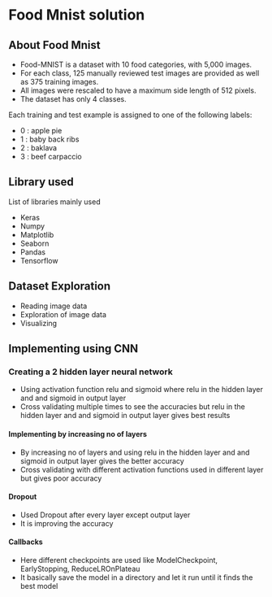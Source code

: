 # Food Mnist solution


## About Food Mnist

- Food-MNIST is a dataset with 10 food categories, with 5,000 images. 
- For each
class, 125 manually reviewed test images are provided as well as 375 training images.
- All images were
rescaled to have a maximum side length of 512 pixels.
- The dataset has only 4 classes.


Each training and test example is assigned to one of the following labels:
- 0 : apple pie
- 1 : baby back ribs
- 2 : baklava
- 3 : beef carpaccio

## Library used

List of libraries mainly used 

- Keras
- Numpy
- Matplotlib
- Seaborn 
- Pandas
- Tensorflow 

## Dataset Exploration 

- Reading image data
- Exploration of image data
- Visualizing 

## Implementing using CNN

### Creating a 2 hidden layer neural network 
- Using activation function relu and sigmoid where relu in the hidden layer and and sigmoid in output layer
- Cross validating multiple times to see the accuracies but relu in the hidden layer and and sigmoid in output layer gives best results 

#### Implementing by increasing no of layers
- By increasing no of layers and using relu in the hidden layer and and sigmoid in output layer gives the better accuracy
- Cross validating with different activation functions used in different layer but gives poor accuracy

#### Dropout 
- Used Dropout after every layer except output layer
- It is improving the accuracy 

#### Callbacks 
- Here different checkpoints are used like ModelCheckpoint, EarlyStopping, ReduceLROnPlateau
- It basically save the model in a directory and let it run until it finds the best model




